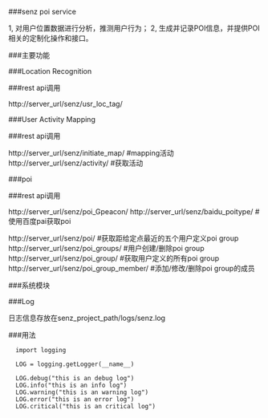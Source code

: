 ###senz poi service

   1, 对用户位置数据进行分析，推测用户行为；
   2, 生成并记录POI信息，并提供POI相关的定制化操作和接口。


###主要功能

###Location  Recognition

   ###rest api调用

   http://server_url/senz/usr_loc_tag/

###User Activity Mapping

   ###rest api调用

   http://server_url/senz/initiate_map/   #mapping活动
   http://server_url/senz/activity/       #获取活动

###poi

   ###rest api调用

   http://server_url/senz/poi_Gpeacon/
   http://server_url/senz/baidu_poitype/  #使用百度pai获取poi

   http://server_url/senz/poi/    #获取距给定点最近的五个用户定义poi group
   http://server_url/senz/poi_groups/   #用户创建/删除poi group
   http://server_url/senz/poi_group/   #获取用户定义的所有poi group
   http://server_url/senz/poi_group_member/   #添加/修改/删除poi group的成员

###系统模块

###Log

   日志信息存放在senz_project_path/logs/senz.log

   ###用法

      import logging

      LOG = logging.getLogger(__name__)

      LOG.debug("this is an debug log")
      LOG.info("this is an info log")
      LOG.warning("this is an warning log")
      LOG.error("this is an error log")
      LOG.critical("this is an critical log")

